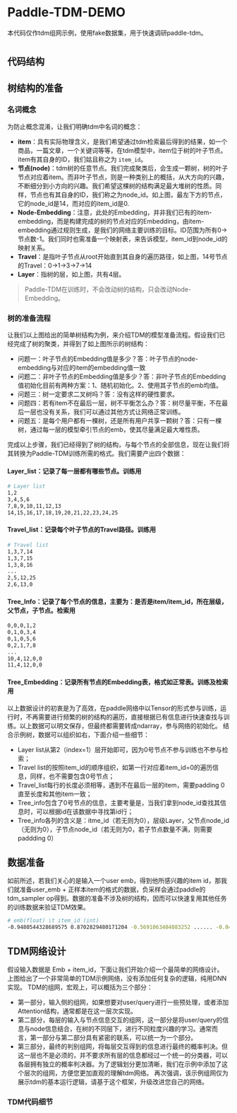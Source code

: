 # Paddle-TDM-DEMO

本代码仅作tdm组网示例，使用fake数据集，用于快速调研paddle-tdm。

#
## 代码结构


## 树结构的准备
### 名词概念

为防止概念混淆，让我们明确tdm中名词的概念：

- **item**：具有实际物理含义，是我们希望通过tdm检索最后得到的结果，如一个商品，一篇文章，一个关键词等等，在tdm模型中，item位于树的叶子节点。item有其自身的ID，我们姑且称之为 `item_id`。
- **节点(node)**：tdm树的任意节点。我们完成聚类后，会生成一颗树，树的叶子节点对应着item。而非叶子节点，则是一种类别上的概括，从大方向的兴趣，不断细分到小方向的兴趣。我们希望这棵树的结构满足最大堆树的性质。同样，节点也有其自身的ID，我们称之为node_id。如上图，最左下方的节点，它的node_id是14，而对应的item_id是0.
- **Node-Embedding**：注意，此处的Embedding，并非我们已有的item-embedding，而是构建完成的树的节点对应的Embedding，由item-embedding通过规则生成，是我们的网络主要训练的目标。ID范围为所有0->节点数-1。我们同时也需准备一个映射表，来告诉模型，item_id到node_id的映射关系。
- **Travel**：是指叶子节点从root开始直到其自身的遍历路径，如上图，14号节点的Travel：0->1->3->7->14
- **Layer**：指树的层，如上图，共有4层。
  
> Paddle-TDM在训练时，不会改动树的结构，只会改动Node-Embedding。


### 树的准备流程

让我们以上图给出的简单树结构为例，来介绍TDM的模型准备流程。假设我们已经完成了树的聚类，并得到了如上图所示的树结构：

- 问题一：叶子节点的Embedding值是多少？答：叶子节点的node-embedding与对应的item的embedding值一致
- 问题二：非叶子节点的Embedding值是多少？答：非叶子节点的Embedding值初始化目前有两种方案：1、随机初始化。2、使用其子节点的emb均值。
- 问题三：树一定要求二叉树吗？答：没有这样的硬性要求。
- 问题四：若有item不在最后一层，树不平衡怎么办？答：树尽量平衡，不在最后一层也没有关系，我们可以通过其他方式让网络正常训练。
- 问题五：是每个用户都有一棵树，还是所有用户共享一颗树？答：只有一棵树，通过每一层的模型牵引节点的emb，使其尽量满足最大堆性质。

完成以上步骤，我们已经得到了树的结构，与每个节点的全部信息，现在让我们将其转换为Paddle-TDM训练所需的格式。我们需要产出四个数据：
#### Layer_list：记录了每一层都有哪些节点。训练用
```bash
# Layer list
1,2
3,4,5,6
7,8,9,10,11,12,13
14,15,16,17,18,19,20,21,22,23,24,25
```
#### Travel_list：记录每个叶子节点的Travel路径。训练用
```bash
# Travel list
1,3,7,14
1,3,7,15
1,3,8,16
...
2,5,12,25
2,6,13,0
```

#### Tree_Info：记录了每个节点的信息，主要为：是否是item/item_id，所在层级，父节点，子节点。检索用
```bash
0,0,0,1,2
0,1,0,3,4
0,1,0,5,6
0,2,1,7,8
...
10,4,12,0,0
11,4,12,0,0
```

#### Tree_Embedding：记录所有节点的Embedding表，格式如正常表。训练及检索用

以上数据设计的初衷是为了高效，在paddle网络中以Tensor的形式参与训练，运行时，不再需要进行频繁的树的结构的遍历，直接根据已有信息进行快速查找与训练。以上数据可以明文保存，但最终都需要转成ndarray，参与网络的初始化。
结合示例树，数据可以组织如右，下面介绍一些细节：

- Layer list从第2（index=1）层开始即可，因为0号节点不参与训练也不参与检索；
- Travel list的按照item_id的顺序组织，如第一行对应着item_id=0的遍历信息，同样，也不需要包含0号节点；
- Travel_list每行的长度必须相等，遇到不在最后一层的item，需要padding 0 直至长度和其他item一致；
- Tree_info包含了0号节点的信息，主要考量是，当我们拿到node_id查找其信息时，可以根据id在该数据中寻找第id行；
- Tree_info各列的含义是：itme_id（若无则为0），层级Layer，父节点node_id（无则为0），子节点node_id（若无则为0，若子节点数量不满，则需要paddding 0）

## 数据准备
如前所述，若我们关心的是输入一个user emb，得到他所感兴趣的item id，那我们就准备user_emb + 正样本item的格式的数据，负采样会通过paddle的tdm_sampler op得到。数据的准备不涉及树的结构，因而可以快速复用其他任务的训练数据来验证TDM效果。

```bash
# emb(float) \t item_id (int)
-0.9480544328689575 0.8702829480171204 -0.5691063404083252 ...... -0.04391402751207352 -0.5352795124053955 -0.9972627758979797 0.9397293329238892   4690780
```

## TDM网络设计
假设输入数据是 Emb + item_id，下面让我们开始介绍一个最简单的网络设计。
上图给出了一个非常简单的TDM示例网络，没有添加任何复杂的逻辑，纯用DNN实现。
TDM的组网，宏观上，可以概括为三个部分：
- 第一部分，输入侧的组网，如果想要对user/query进行一些预处理，或者添加Attention结构，通常都是在这一层次实现。
- 第二部分，每层的输入与节点信息交互的组网，这一部分是将user/query的信息与node信息结合，在树的不同层下，进行不同粒度兴趣的学习。通常而言，第一部分与第二部分具有紧密的联系，可以统一为一个部分。
- 第三部分，最终的判别组网，将每层交互得到的信息进行最终的概率判决。但这一层也不是必须的，并不要求所有层的信息都经过一个统一的分类器，可以各层拥有独立的概率判决器。为了逻辑划分更加清晰，我们在示例中添加了这个层次的组网，方便您更加直观的理解tdm网络。
再次强调，该示例组网仅为展示tdm的基本运行逻辑，请基于这个框架，升级改进您自己的网络。

### TDM代码细节
